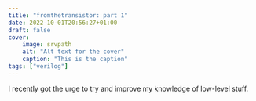 ```yaml
---
title: "fromthetransistor: part 1"
date: 2022-10-01T20:56:27+01:00
draft: false
cover:
    image: srvpath
    alt: "Alt text for the cover"
    caption: "This is the caption"
tags: ["verilog"]
---
```


I recently got the urge to try and improve my knowledge of low-level stuff.
